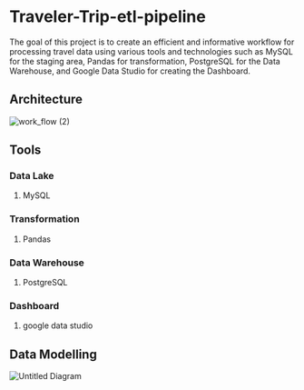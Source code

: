 # Traveler-Trip-etl-pipeline
The goal of this project is to create an efficient and informative workflow for processing travel data using various tools and technologies such as MySQL for the staging area, Pandas for transformation, PostgreSQL for the Data Warehouse, and Google Data Studio for creating the Dashboard.
## Architecture
![work_flow (2)](https://github.com/AndhikaAr22/Traveler-Trip-etl-pipeline/assets/116149022/60663b78-8d8c-4d6b-a430-3e72251a8545)
## Tools
### Data Lake
1. MySQL
### Transformation
1. Pandas
### Data Warehouse
1. PostgreSQL
### Dashboard
1. google data studio
## Data Modelling
![Untitled Diagram](https://github.com/AndhikaAr22/Traveler-Trip-etl-pipeline/assets/116149022/3bd5e327-2cbb-486d-8706-6af66bf3e480)



